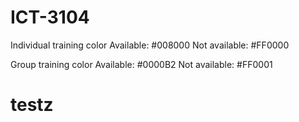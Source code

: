 # ICT-3104

Individual training color
Available: #008000
Not available: #FF0000

Group training color
Available: #0000B2
Not available: #FF0001

# testz